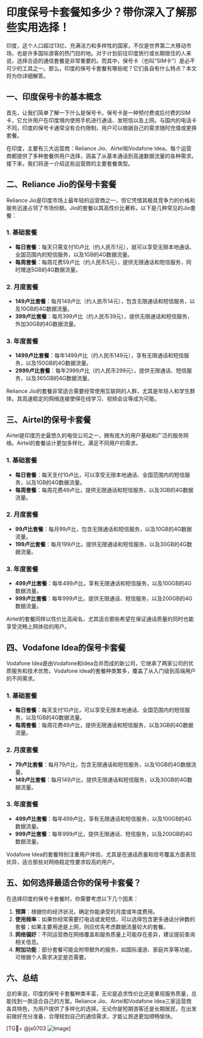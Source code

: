 # 印度保号卡套餐知多少？带你深入了解那些实用选择！

印度，这个人口超过13亿、充满活力和多样性的国家，不仅是世界第二大移动市场，也是许多国际游客的热门目的地。对于计划前往印度旅行或长期居住的人来说，选择合适的通信套餐是非常重要的。而其中，保号卡（也叫“SIM卡”）是必不可少的工具之一。那么，印度的保号卡套餐有哪些呢？它们各自有什么特点？本文将为你详细解答。

## 一、印度保号卡的基本概念

首先，让我们简单了解一下什么是保号卡。保号卡是一种预付费或后付费的SIM卡，它允许用户在印度境内使用手机进行通话、发短信以及上网。与国内的电话卡不同，印度的保号卡通常没有合约限制，用户可以根据自己的需求随时充值或更换套餐。

在印度，主要有三大运营商：Reliance Jio、Airtel和Vodafone Idea。每个运营商都提供了多种套餐供用户选择，涵盖了从基本通话到高速数据流量的各种需求。接下来，我们将逐一介绍这些运营商的主要套餐类型。

## 二、Reliance Jio的保号卡套餐

Reliance Jio是印度市场上最年轻的运营商之一，但它凭借其极具竞争力的价格和服务迅速占领了市场份额。Jio的套餐以其高性价比著称，以下是几种常见的Jio套餐：

### 1. **基础套餐**
   - **每日套餐**：每天只需支付10卢比（约人民币1元），就可以享受无限本地通话、全国范围内的短信服务，以及1GB的4G数据流量。
   - **每周套餐**：每周花费59卢比（约人民币5元），提供无限通话和短信服务，同时赠送5GB的4G数据流量。

### 2. **月度套餐**
   - **149卢比套餐**：每月149卢比（约人民币14元），包含无限通话和短信服务，以及10GB的4G数据流量。
   - **399卢比套餐**：每月399卢比（约人民币39元），提供无限通话和短信服务，外加30GB的4G数据流量。

### 3. **年度套餐**
   - **1499卢比套餐**：每年1499卢比（约人民币149元），享有无限通话和短信服务，以及150GB的4G数据流量。
   - **2999卢比套餐**：每年2999卢比（约人民币299元），提供无限通话、短信服务，以及365GB的4G数据流量。

Reliance Jio的套餐非常适合需要经常使用互联网的人群，尤其是年轻人和学生群体。其高速稳定的网络连接使得在线学习、视频会议等成为可能。

## 三、Airtel的保号卡套餐

Airtel是印度历史最悠久的电信公司之一，拥有庞大的用户基础和广泛的服务网络。Airtel的套餐设计更加多样化，满足不同用户的需求。

### 1. **基础套餐**
   - **每日套餐**：每天支付10卢比，可以享受无限本地通话、全国范围内的短信服务，以及1GB的4G数据流量。
   - **每周套餐**：每周花费49卢比，提供无限通话和短信服务，以及3GB的4G数据流量。

### 2. **月度套餐**
   - **99卢比套餐**：每月99卢比，包含无限通话和短信服务，以及10GB的4G数据流量。
   - **199卢比套餐**：每月199卢比，提供无限通话和短信服务，以及30GB的4G数据流量。

### 3. **年度套餐**
   - **499卢比套餐**：每年499卢比，享有无限通话和短信服务，以及100GB的4G数据流量。
   - **999卢比套餐**：每年999卢比，提供无限通话、短信服务，以及200GB的4G数据流量。

Airtel的套餐同样以性价比高闻名，尤其适合那些希望在保证通话质量的同时也能享受流畅上网体验的用户。

## 四、Vodafone Idea的保号卡套餐

Vodafone Idea是由Vodafone和Idea合并而成的新公司，它继承了两家公司的优质服务和技术优势。Vodafone Idea的套餐种类繁多，覆盖了从入门级到高端用户的不同需求。

### 1. **基础套餐**
   - **每日套餐**：每天支付10卢比，可以享受无限本地通话、全国范围内的短信服务，以及1GB的4G数据流量。
   - **每周套餐**：每周花费49卢比，提供无限通话和短信服务，以及3GB的4G数据流量。

### 2. **月度套餐**
   - **79卢比套餐**：每月79卢比，包含无限通话和短信服务，以及10GB的4G数据流量。
   - **149卢比套餐**：每月149卢比，提供无限通话和短信服务，以及30GB的4G数据流量。

### 3. **年度套餐**
   - **499卢比套餐**：每年499卢比，享有无限通话和短信服务，以及100GB的4G数据流量。
   - **999卢比套餐**：每年999卢比，提供无限通话、短信服务，以及200GB的4G数据流量。

Vodafone Idea的套餐特别注重用户体验，尤其是在通话质量和信号覆盖方面表现优异，适合那些对网络稳定性要求较高的用户。

## 五、如何选择最适合你的保号卡套餐？

在选择印度的保号卡套餐时，你需要考虑以下几个因素：

1. **预算**：根据你的经济状况，确定你能承受的月度或年度费用。
2. **使用频率**：如果你经常需要打电话或发短信，可以选择包含更多通话分钟数的套餐；如果主要用途是上网，则应优先考虑数据流量较大的套餐。
3. **网络偏好**：不同运营商在网络覆盖和服务质量上可能存在差异，建议提前查询相关信息。
4. **附加功能**：部分套餐可能会附带额外的服务，如国际漫游、家庭共享等功能，可根据个人需求决定是否需要。

## 六、总结

总的来说，印度的保号卡套餐种类丰富，无论是追求性价比还是重视服务质量，总能找到一款适合自己的方案。Reliance Jio、Airtel和Vodafone Idea三家运营商各具特色，为用户提供了多样化的选择。无论你是短期游客还是长期居民，在出发前做好充分准备，合理规划自己的通信需求，才能让旅途更加顺畅愉快。

[TG💪+ @jx0703 ![Image](https://github.com/user-attachments/assets/dbca1d08-cadb-493c-b0ec-ad6f7a83f270)]